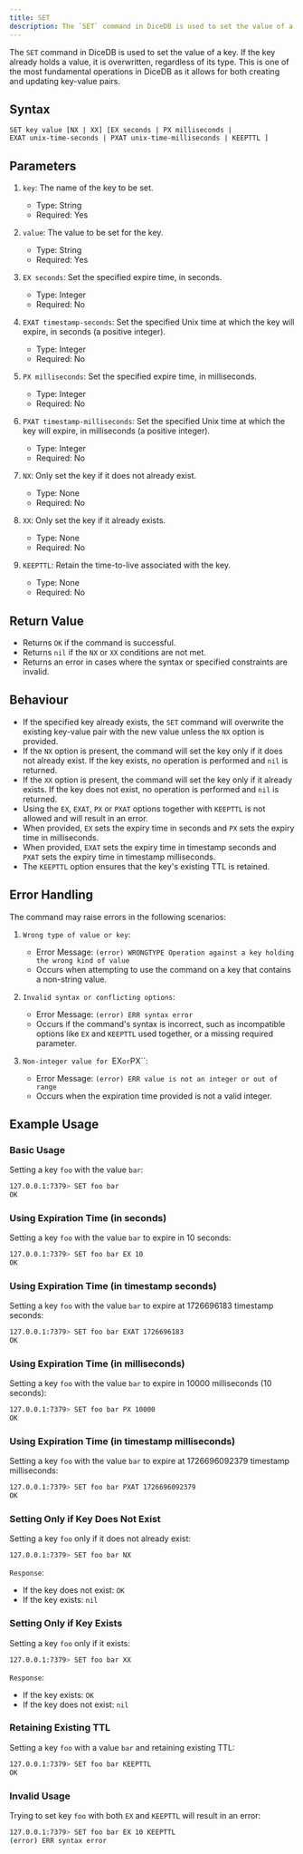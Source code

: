 ```yaml
---
title: SET
description: The `SET` command in DiceDB is used to set the value of a key. If the key already holds a value, it is overwritten, regardless of its type. This is one of the most fundamental operations in DiceDB as it allows for both creating and updating key-value pairs.
---
```


The `SET` command in DiceDB is used to set the value of a key. If the key already holds a value, it is overwritten, regardless of its type. This is one of the most fundamental operations in DiceDB as it allows for both creating and updating key-value pairs.

## Syntax

```
SET key value [NX | XX] [EX seconds | PX milliseconds |
EXAT unix-time-seconds | PXAT unix-time-milliseconds | KEEPTTL ]
```

## Parameters

1. `key`: The name of the key to be set.

   - Type: String
   - Required: Yes

1. `value`: The value to be set for the key.

   - Type: String
   - Required: Yes

1. `EX seconds`: Set the specified expire time, in seconds.

   - Type: Integer
   - Required: No

1. `EXAT timestamp-seconds`: Set the specified Unix time at which the key will expire, in seconds (a positive integer).

   - Type: Integer
   - Required: No

1. `PX milliseconds`: Set the specified expire time, in milliseconds.

   - Type: Integer
   - Required: No

1. `PXAT timestamp-milliseconds`: Set the specified Unix time at which the key will expire, in milliseconds (a positive integer).

   - Type: Integer
   - Required: No

1. `NX`: Only set the key if it does not already exist.

   - Type: None
   - Required: No

1. `XX`: Only set the key if it already exists.

   - Type: None
   - Required: No

1. `KEEPTTL`: Retain the time-to-live associated with the key.

   - Type: None
   - Required: No

## Return Value

- Returns `OK` if the command is successful.
- Returns `nil` if the `NX` or `XX` conditions are not met.
- Returns an error in cases where the syntax or specified constraints are invalid.

## Behaviour

- If the specified key already exists, the `SET` command will overwrite the existing key-value pair with the new value unless the `NX` option is provided.
- If the `NX` option is present, the command will set the key only if it does not already exist. If the key exists, no operation is performed and `nil` is returned.
- If the `XX` option is present, the command will set the key only if it already exists. If the key does not exist, no operation is performed and `nil` is returned.
- Using the `EX`, `EXAT`, `PX` or `PXAT` options together with `KEEPTTL` is not allowed and will result in an error.
- When provided, `EX` sets the expiry time in seconds and `PX` sets the expiry time in milliseconds.
- When provided, `EXAT` sets the expiry time in timestamp seconds and `PXAT` sets the expiry time in timestamp milliseconds.
- The `KEEPTTL` option ensures that the key's existing TTL is retained.

## Error Handling

The command may raise errors in the following scenarios:

1. `Wrong type of value or key`:

   - Error Message: `(error) WRONGTYPE Operation against a key holding the wrong kind of value`
   - Occurs when attempting to use the command on a key that contains a non-string value.

1. `Invalid syntax or conflicting options`:

   - Error Message: `(error) ERR syntax error`
   - Occurs if the command's syntax is incorrect, such as incompatible options like `EX` and `KEEPTTL` used together, or a missing required parameter.

1. `Non-integer value for `EX`or`PX\`\`:

   - Error Message: `(error) ERR value is not an integer or out of range`
   - Occurs when the expiration time provided is not a valid integer.

## Example Usage

### Basic Usage

Setting a key `foo` with the value `bar`:

```bash
127.0.0.1:7379> SET foo bar
OK
```

### Using Expiration Time (in seconds)

Setting a key `foo` with the value `bar` to expire in 10 seconds:

```bash
127.0.0.1:7379> SET foo bar EX 10
OK
```

### Using Expiration Time (in timestamp seconds)

Setting a key `foo` with the value `bar` to expire at 1726696183 timestamp seconds:

```bash
127.0.0.1:7379> SET foo bar EXAT 1726696183
OK
```

### Using Expiration Time (in milliseconds)

Setting a key `foo` with the value `bar` to expire in 10000 milliseconds (10 seconds):

```bash
127.0.0.1:7379> SET foo bar PX 10000
OK
```

### Using Expiration Time (in timestamp milliseconds)

Setting a key `foo` with the value `bar` to expire at 1726696092379 timestamp milliseconds:

```bash
127.0.0.1:7379> SET foo bar PXAT 1726696092379
OK
```

### Setting Only if Key Does Not Exist

Setting a key `foo` only if it does not already exist:

```bash
127.0.0.1:7379> SET foo bar NX
```

`Response`:

- If the key does not exist: `OK`
- If the key exists: `nil`

### Setting Only if Key Exists

Setting a key `foo` only if it exists:

```bash
127.0.0.1:7379> SET foo bar XX
```

`Response`:

- If the key exists: `OK`
- If the key does not exist: `nil`

### Retaining Existing TTL

Setting a key `foo` with a value `bar` and retaining existing TTL:

```bash
127.0.0.1:7379> SET foo bar KEEPTTL
OK
```

### Invalid Usage

Trying to set key `foo` with both `EX` and `KEEPTTL` will result in an error:

```bash
127.0.0.1:7379> SET foo bar EX 10 KEEPTTL
(error) ERR syntax error
```
